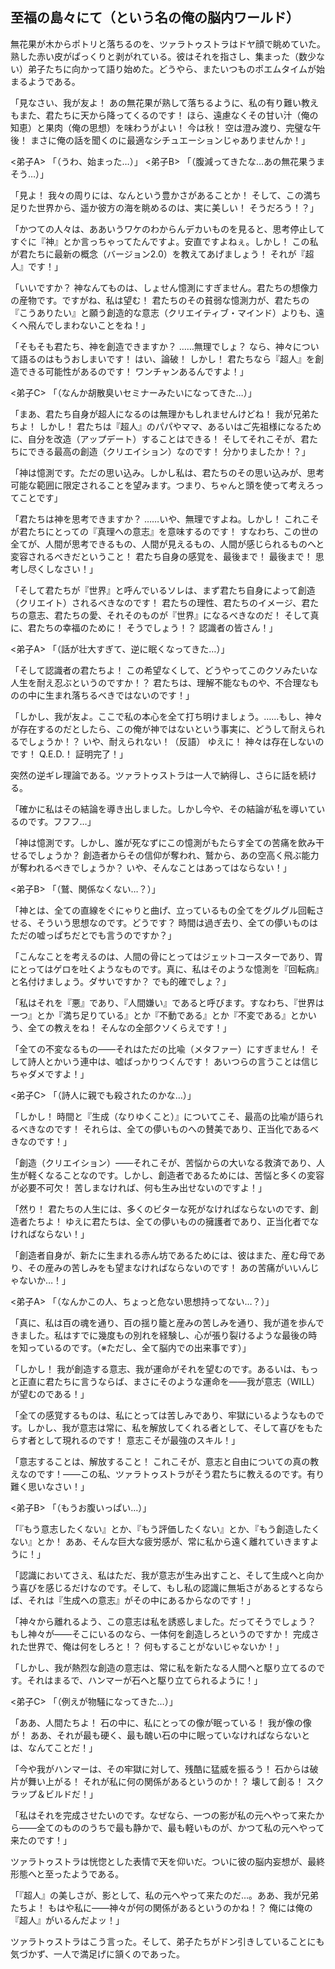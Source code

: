 ## 至福の島々にて（という名の俺の脳内ワールド）

無花果が木からポトリと落ちるのを、ツァラトゥストラはドヤ顔で眺めていた。熟した赤い皮がぱっくりと剥がれている。彼はそれを指さし、集まった（数少ない）弟子たちに向かって語り始めた。どうやら、またいつものポエムタイムが始まるようである。

「見なさい、我が友よ！ あの無花果が熟して落ちるように、私の有り難い教えもまた、君たちに天から降ってくるのです！ ほら、遠慮なくその甘い汁（俺の知恵）と果肉（俺の思想）を味わうがよい！ 今は秋！ 空は澄み渡り、完璧な午後！ まさに俺の話を聞くのに最適なシチュエーションじゃありませんか！」

<弟子A> 「（うわ、始まった…）」
<弟子B> 「（腹減ってきたな…あの無花果うまそう…）」

「見よ！ 我々の周りには、なんという豊かさがあることか！ そして、この満ち足りた世界から、遥か彼方の海を眺めるのは、実に美しい！ そうだろう！？」

「かつての人々は、ああいうワケのわからんデカいものを見ると、思考停止してすぐに『神』とか言っちゃってたんですよ。安直ですよねぇ。しかし！ この私が君たちに最新の概念（バージョン2.0）を教えてあげましょう！ それが『超人』です！」

「いいですか？ 神なんてものは、しょせん憶測にすぎません。君たちの想像力の産物です。ですがね、私は望む！ 君たちのその貧弱な憶測力が、君たちの『こうありたい』と願う創造的な意志（クリエイティブ・マインド）よりも、遠くへ飛んでしまわないことをね！」

「そもそも君たち、神を創造できますか？ ……無理でしょ？ なら、神々について語るのはもうおしまいです！ はい、論破！ しかし！ 君たちなら『超人』を創造できる可能性があるのです！ ワンチャンあるんですよ！」

<弟子C> 「（なんか胡散臭いセミナーみたいになってきた…）」

「まあ、君たち自身が超人になるのは無理かもしれませんけどね！ 我が兄弟たちよ！ しかし！ 君たちは『超人』のパパやママ、あるいはご先祖様になるために、自分を改造（アップデート）することはできる！ そしてそれこそが、君たちにできる最高の創造（クリエイション）なのです！ 分かりましたか！？」

「神は憶測です。ただの思い込み。しかし私は、君たちのその思い込みが、思考可能な範囲に限定されることを望みます。つまり、ちゃんと頭を使って考えろってことです」

「君たちは神を思考できますか？ ……いや、無理ですよね。しかし！ これこそが君たちにとっての『真理への意志』を意味するのです！ すなわち、この世の全てが、人間が思考できるもの、人間が見えるもの、人間が感じられるものへと変容されるべきだということ！ 君たち自身の感覚を、最後まで！ 最後まで！ 思考し尽くしなさい！」

「そして君たちが『世界』と呼んでいるソレは、まず君たち自身によって創造（クリエイト）されるべきなのです！ 君たちの理性、君たちのイメージ、君たちの意志、君たちの愛、それそのものが『世界』になるべきなのだ！ そして真に、君たちの幸福のために！ そうでしょう！？ 認識者の皆さん！」

<弟子A> 「（話が壮大すぎて、逆に眠くなってきた…）」

「そして認識者の君たちよ！ この希望なくして、どうやってこのクソみたいな人生を耐え忍ぶというのですか！？ 君たちは、理解不能なものや、不合理なものの中に生まれ落ちるべきではないのです！」

「しかし、我が友よ。ここで私の本心を全て打ち明けましょう。……もし、神々が存在するのだとしたら、この俺が神ではないという事実に、どうして耐えられるでしょうか！？ いや、耐えられない！（反語） ゆえに！ 神々は存在しないのです！ Q.E.D.！ 証明完了！」

突然の逆ギレ理論である。ツァラトゥストラは一人で納得し、さらに話を続ける。

「確かに私はその結論を導き出しました。しかし今や、その結論が私を導いているのです。フフフ…」

「神は憶測です。しかし、誰が死なずにこの憶測がもたらす全ての苦痛を飲み干せるでしょうか？ 創造者からその信仰が奪われ、鷲から、あの空高く飛ぶ能力が奪われるべきでしょうか？ いや、そんなことはあってはならない！」

<弟子B> 「（鷲、関係なくない…？）」

「神とは、全ての直線をぐにゃりと曲げ、立っているもの全てをグルグル回転させる、そういう思想なのです。どうです？ 時間は過ぎ去り、全ての儚いものはただの嘘っぱちだとでも言うのですか？」

「こんなことを考えるのは、人間の骨にとってはジェットコースターであり、胃にとってはゲロを吐くようなものです。真に、私はそのような憶測を『回転病』と名付けましょう。ダサいですか？ でも的確でしょ？」

「私はそれを『悪』であり、『人間嫌い』であると呼びます。すなわち、『世界は一つ』とか『満ち足りている』とか『不動である』とか『不変である』とかいう、全ての教えをね！ そんなの全部クソくらえです！」

「全ての不変なるもの――それはただの比喩（メタファー）にすぎません！ そして詩人とかいう連中は、嘘ばっかりつくんです！ あいつらの言うことは信じちゃダメですよ！」

<弟子C> 「（詩人に親でも殺されたのかな…）」

「しかし！ 時間と『生成（なりゆくこと）』についてこそ、最高の比喩が語られるべきなのです！ それらは、全ての儚いものへの賛美であり、正当化であるべきなのです！」

「創造（クリエイション）――それこそが、苦悩からの大いなる救済であり、人生が軽くなることなのです。しかし、創造者であるためには、苦悩と多くの変容が必要不可欠！ 苦しまなければ、何も生み出せないのですよ！」

「然り！ 君たちの人生には、多くのビターな死がなければならないのです、創造者たちよ！ ゆえに君たちは、全ての儚いものの擁護者であり、正当化者でなければならない！」

「創造者自身が、新たに生まれる赤ん坊であるためには、彼はまた、産む母であり、その産みの苦しみをも望まなければならないのです！ あの苦痛がいいんじゃないか…！」

<弟子A> 「（なんかこの人、ちょっと危ない思想持ってない…？）」

「真に、私は百の魂を通り、百の揺り籠と産みの苦しみを通り、我が道を歩んできました。私はすでに幾度もの別れを経験し、心が張り裂けるような最後の時を知っているのです。（※ただし、全て脳内での出来事です）」

「しかし！ 我が創造する意志、我が運命がそれを望むのです。あるいは、もっと正直に君たちに言うならば、まさにそのような運命を――我が意志（WILL）が望むのである！」

「全ての感覚するものは、私にとっては苦しみであり、牢獄にいるようなものです。しかし、我が意志は常に、私を解放してくれる者として、そして喜びをもたらす者として現れるのです！ 意志こそが最強のスキル！」

「意志することは、解放すること！ これこそが、意志と自由についての真の教えなのです！――この私、ツァラトゥストラがそう君たちに教えるのです。有り難く思いなさい！」

<弟子B> 「（もうお腹いっぱい…）」

「『もう意志したくない』とか、『もう評価したくない』とか、『もう創造したくない』とか！ ああ、そんな巨大な疲労感が、常に私から遠く離れていきますように！」

「認識においてさえ、私はただ、我が意志が生み出すこと、そして生成へと向かう喜びを感じるだけなのです。そして、もし私の認識に無垢さがあるとするならば、それは『生成への意志』がその中にあるからなのです！」

「神々から離れるよう、この意志は私を誘惑しました。だってそうでしょう？ もし神々が――そこにいるのなら、一体何を創造しろというのですか！ 完成された世界で、俺は何をしろと！？ 何もすることがないじゃないか！」

「しかし、我が熱烈な創造の意志は、常に私を新たなる人間へと駆り立てるのです。それはまるで、ハンマーが石へと駆り立てられるように！」

<弟子C> 「（例えが物騒になってきた…）」

「ああ、人間たちよ！ 石の中に、私にとっての像が眠っている！ 我が像の像が！ ああ、それが最も硬く、最も醜い石の中に眠っていなければならないとは、なんてことだ！」

「今や我がハンマーは、その牢獄に対して、残酷に猛威を振るう！ 石からは破片が舞い上がる！ それが私に何の関係があるというのか！？ 壊して創る！ スクラップ＆ビルドだ！」

「私はそれを完成させたいのです。なぜなら、一つの影が私の元へやって来たから――全てのもののうちで最も静かで、最も軽いものが、かつて私の元へやって来たのです！」

ツァラトゥストラは恍惚とした表情で天を仰いだ。ついに彼の脳内妄想が、最終形態へと至ったようである。

「『超人』の美しさが、影として、私の元へやって来たのだ…。ああ、我が兄弟たちよ！ もはや私に――神々が何の関係があるというのかね！？ 俺には俺の『超人』がいるんだよッ！」

ツァラトゥストラはこう言った。そして、弟子たちがドン引きしていることにも気づかず、一人で満足げに頷くのであった。
